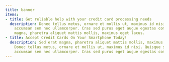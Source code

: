 ```yaml
---
title: banner
items:
- title: Get reliable help with your credit card processing needs
  description: Donec tellus metus, ornare et mollis ut, maximus id nisi. Quisque scelerisque
    accumsan sem nec ullamcorper. Cras sed purus eget augue egestas commodo. Sed erat
    magna, pharetra aliquet mattis mollis, maximus eget lacus.
- title: Accept Credit Cards On Your Smartphone Today!
  description: Sed erat magna, pharetra aliquet mattis mollis, maximus eget lacus.
    Donec tellus metus, ornare et mollis ut, maximus id nisi. Quisque scelerisque
    accumsan sem nec ullamcorper. Cras sed purus eget augue egestas commodo.
---
```


